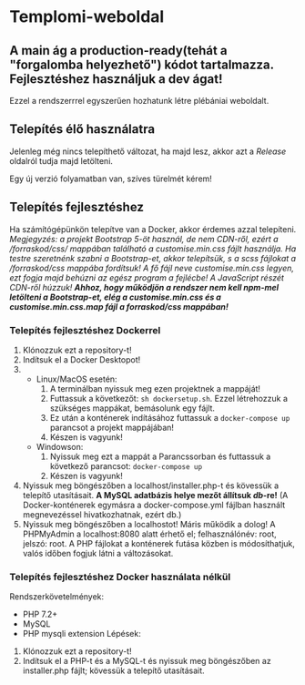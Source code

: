 # Templomi-weboldal
**A main ág a production-ready(tehát a "forgalomba helyezhető") kódot tartalmazza. Fejlesztéshez használjuk a dev ágat!**
---
Ezzel a rendszerrrel egyszerűen hozhatunk létre plébániai weboldalt.

## Telepítés élő használatra
Jelenleg még nincs telepíthető változat, ha majd lesz, akkor azt a *Release* oldalról tudja majd letölteni.

Egy új verzió folyamatban van, szíves türelmét kérem!
## Telepítés fejlesztéshez
Ha számítógépünkön telepítve van a Docker, akkor érdemes azzal telepíteni.
*Megjegyzés: a projekt Bootstrap 5-öt használ, de nem CDN-ről, ezért a /forraskod/css/ mappában található a customise.min.css fájlt használja. Ha testre szeretnénk szabni a Bootstrap-et, akkor telepítsük, s a scss fájlokat a /forraskod/css mappába fordítsuk! A fő fájl neve customise.min.css legyen, ezt fogja majd behúzni az egész program a fejlécbe! A JavaScript részét CDN-ről húzzuk! **Ahhoz, hogy működjön a rendszer nem kell npm-mel letölteni a Bootstrap-et, elég a customise.min.css és a customise.min.css.map fájl a forraskod/css mappában!***
### Telepítés fejlesztéshez Dockerrel
1. Klónozzuk ezt a repository-t!
2. Indítsuk el a Docker Desktopot!
3. - Linux/MacOS esetén:
      1. A terminálban nyissuk meg ezen projektnek a mappáját!
      2. Futtassuk a következőt: `sh dockersetup.sh`. Ezzel létrehozzuk a szükséges mappákat, bemásolunk egy fájlt.
      3. Ez után a konténerek indításához futtassuk a `docker-compose up` parancsot a projekt mappájában!
      4. Készen is vagyunk!
   - Windowson:
     1. Nyissuk meg ezt a mappát a Parancssorban és futtassuk a következő parancsot: `docker-compose up`
     2. Készen is vagyunk!
4. Nyissuk meg böngészőben a localhost/installer.php-t és kövessük a telepítő utasításait. **A MySQL adatbázis helye mezőt állítsuk *db*-re!** (A Docker-konténerek egymásra a docker-compose.yml fájlban használt megnevezéssel hivatkozhatnak, ezért db.)
5. Nyissuk meg böngészőben a localhostot! Máris működik a dolog! A PHPMyAdmin a localhost:8080 alatt érhető el; felhasználónév: root, jelszó: root. A PHP fájlokat a konténerek futása közben is módosíthatjuk, valós időben fogjuk látni a változásokat.
### Telepítés fejlesztéshez Docker használata nélkül
Rendszerkövetelmények:
- PHP 7.2+
- MySQL
- PHP mysqli extension
Lépések:
1. Klónozzuk ezt a repository-t!
2. Indítsuk el a PHP-t és a MySQL-t és nyissuk meg böngészőben az installer.php fájlt; kövessük a telepítő utasításait.